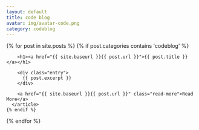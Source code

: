 ```yaml
---
layout: default
title: code blog
avatar: img/avatar-code.png
category: codeblog
---
```


<div class="posts">
  {% for post in site.posts %}
    {% if post.categories contains 'codeblog' %}
      <article class="post">

        <h1><a href="{{ site.baseurl }}{{ post.url }}">{{ post.title }}</a></h1>

        <div class="entry">
          {{ post.excerpt }}
        </div>

        <a href="{{ site.baseurl }}{{ post.url }}" class="read-more">Read More</a>
      </article>
    {% endif %}
  {% endfor %}
</div>
